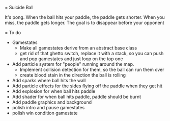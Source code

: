 = Suicide Ball 

It's pong. When the ball hits your paddle, the paddle gets shorter. When you miss, the paddle gets longer. 
The goal is to disappear before your opponent

= To do

*   Gamestates
    *   Make all gamestates derive from an abstract base class
    *   get rid of that ghetto switch, replace it with a stack, so you can push and pop gamestates 
            and just loop on the top one
*   Add particle system for "people" running around the map.
    *   Implement collision detection for them, so the ball can run them over
    *   create blood stain in the direction the ball is rolling
*   Add sparks where ball hits the wall
*   Add particle effects for the sides flying off the paddle when they get hit
*   Add explosion for when ball hits paddle
*   Add shader for when ball hits paddle, paddle should be burnt
*   Add paddle graphics and background
*   polish intro and pause gamestates
*   polish win condition gamestate
